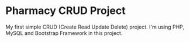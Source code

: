 # Pharmacy CRUD Project
My first simple CRUD (Create Read Update Delete) project. 
I'm using PHP, MySQL and Bootstrap Framework in this project.
